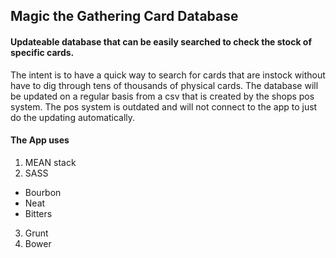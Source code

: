 ## Magic the Gathering Card Database
#### Updateable database that can be easily searched to check the stock of specific cards.
The intent is to have a quick way to search for cards that are instock without have to dig through tens of thousands of physical cards. The database will be updated on a regular basis from a csv that is created by the shops pos system. The pos system is outdated and will not connect to the app to just do the updating automatically.

#### The App uses
1. MEAN stack
2. SASS
  * Bourbon
  * Neat
  * Bitters
3. Grunt
4. Bower
